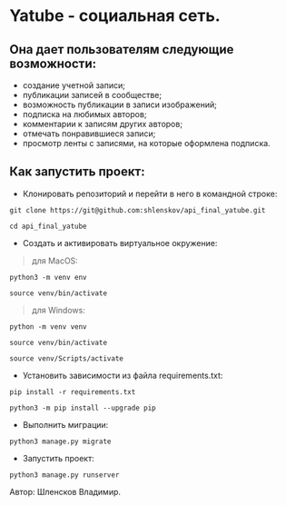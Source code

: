 # Yatube - социальная сеть. 

## Она дает пользователям следующие возможности:
- создание учетной записи;
- публикации записей в сообществе;
- возможность публикации в записи изображений;
- подписка на любимых авторов;
- комментарии к записям других авторов;
- отмечать понравившиеся записи;
- просмотр ленты с записями, на которые оформлена подписка.


## Как запустить проект:

- Клонировать репозиторий и перейти в него в командной строке:

```
git clone https://git@github.com:shlenskov/api_final_yatube.git  
  
cd api_final_yatube
```
  
- Cоздать и активировать виртуальное окружение:

> для MacOS:

```
python3 -m venv env

source venv/bin/activate 
```
  
> для Windows:

```
python -m venv venv

source venv/bin/activate

source venv/Scripts/activate
```
  
- Установить зависимости из файла requirements.txt:

```
pip install -r requirements.txt
  
python3 -m pip install --upgrade pip
```

- Выполнить миграции:

```
python3 manage.py migrate
```
  
- Запустить проект:

```
python3 manage.py runserver  
```


Автор: Шленсков Владимир.
